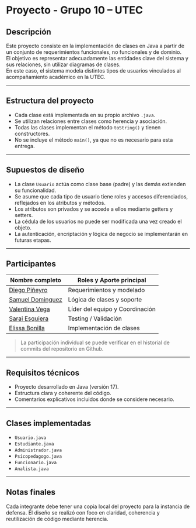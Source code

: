 # Proyecto - Grupo 10 – UTEC

## Descripción

Este proyecto consiste en la implementación de clases en Java a partir de un conjunto de requerimientos funcionales, no funcionales y de dominio.  
El objetivo es representar adecuadamente las entidades clave del sistema y sus relaciones, sin utilizar diagramas de clases.  
En este caso, el sistema modela distintos tipos de usuarios vinculados al acompañamiento académico en la UTEC.

---

## Estructura del proyecto

- Cada clase está implementada en su propio archivo `.java`.
- Se utilizan relaciones entre clases como herencia y asociación.
- Todas las clases implementan el método `toString()` y tienen constructores.
- No se incluye el método `main()`, ya que no es necesario para esta entrega.

---

## Supuestos de diseño

- La clase `Usuario` actúa como clase base (padre) y las demás extienden su funcionalidad.
- Se asume que cada tipo de usuario tiene roles y accesos diferenciados, reflejados en los atributos y métodos.
- Los atributos son privados y se accede a ellos mediante getters y setters.
- La cédula de los usuarios no puede ser modificada una vez creado el objeto.
- La autenticación, encriptación y lógica de negocio se implementarán en futuras etapas.

---

## Participantes

| Nombre completo | Roles y Aporte principal |
|-----------------|---------------------------|
| [Diego Piñeyro](https://github.com/Diego-Elian) | Requerimientos y modelado |
| [Samuel Dominguez](https://github.com/SamuelDutec) | Lógica de clases y soporte |
| [Valentina Vega](https://github.com/ValentinaVega34) | Líder del equipo y Coordinación |
| [Sarai Esquiera](https://github.com/saraiesquiera) | Testing / Validación |
| [Elissa Bonilla](https://github.com/elissa-bonilla) | Implementación de clases |

> La participación individual se puede verificar en el historial de commits del repositorio en Github.

---

## Requisitos técnicos

- Proyecto desarrollado en Java (versión 17).
- Estructura clara y coherente del código.
- Comentarios explicativos incluidos donde se considere necesario.

---

## Clases implementadas

- `Usuario.java`  
- `Estudiante.java`  
- `Administrador.java`  
- `Psicopedagogo.java`  
- `Funcionario.java`  
- `Analista.java`  

---

## Notas finales

Cada integrante debe tener una copia local del proyecto para la instancia de defensa. El diseño se realizó con foco en claridad, coherencia y reutilización de código mediante herencia.
